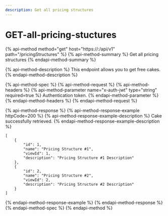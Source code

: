 ```yaml
---
description: Get all pricing structures
---
```


# GET-all-pricing-stuctures

{% api-method method="get" host="https://<host>:<port>/api/v1" path="/pricingStructures" %}
{% api-method-summary %}
Get all pricing structures
{% endapi-method-summary %}

{% api-method-description %}
This endpoint allows you to get free cakes.
{% endapi-method-description %}

{% api-method-spec %}
{% api-method-request %}
{% api-method-headers %}
{% api-method-parameter name="x-auth-jwt" type="string" required=true %}
Authentication token.
{% endapi-method-parameter %}
{% endapi-method-headers %}
{% endapi-method-request %}

{% api-method-response %}
{% api-method-response-example httpCode=200 %}
{% api-method-response-example-description %}
Cake successfully retrieved.
{% endapi-method-response-example-description %}

```
[
    {
        "id": 1,
        "name": "Pricing Structure #1",
        "viewId": 1,
        "description": "Pricing Structure #1 Description"
    },
    {
        "id": 2,
        "name": "Pricing Structure #2",
        "viewId": 2,
        "description": "Pricing Structure #2 Description"
    }
]
```
{% endapi-method-response-example %}
{% endapi-method-response %}
{% endapi-method-spec %}
{% endapi-method %}



